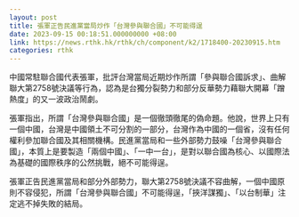 ```yaml
---
layout: post
title: 張軍正告民進黨當局炒作「台灣參與聯合國」不可能得逞
date: 2023-09-15 00:18:51.000000000 +08:00
link: https://news.rthk.hk/rthk/ch/component/k2/1718400-20230915.htm
categories: rthk
---
```


中國常駐聯合國代表張軍，批評台灣當局近期炒作所謂「參與聯合國訴求」、曲解聯大第2758號決議等行為，認為是台獨分裂勢力和部分反華勢力藉聯大開幕「蹭熱度」的又一波政治鬧劇。

張軍指出，所謂「台灣參與聯合國」是一個徹頭徹尾的偽命題。他說，世界上只有一個中國，台灣是中國領土不可分割的一部分，台灣作為中國的一個省，沒有任何權利參加聯合國及其相關機構。民進黨當局和一些外部勢力鼓噪「台灣參與聯合國」，本質上是要製造「兩個中國」、「一中一台」，是對以聯合國為核心、以國際法為基礎的國際秩序的公然挑戰，絕不可能得逞。

張軍正告民進黨當局和部分外部勢力，聯大第2758號決議不容曲解，一個中國原則不容侵犯，所謂「台灣參與聯合國」不可能得逞，「挾洋謀獨」、「以台制華」注定逃不掉失敗的結局。
